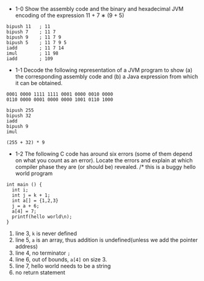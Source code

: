 * 1-0 Show the assembly code and the binary and hexadecimal
JVM encoding of the expression
11 + 7 ∗ (9 + 5)
```
bipush 11   ; 11
bipush 7    ; 11 7
bipush 9    ; 11 7 9
bipush 5    ; 11 7 9 5
iadd        ; 11 7 14
imul        ; 11 98
iadd        ; 109
```

* 1-1 Decode the following representation of a JVM program to show
(a) the corresponding assembly code and (b) a Java expression from which it
can be obtained.

```
0001 0000 1111 1111 0001 0000 0010 0000
0110 0000 0001 0000 0000 1001 0110 1000
```

```
bipush 255
bipush 32
iadd
bipush 9
imul
```
```
(255 + 32) * 9
```

* 1-2 The following C code has around six errors (some of them
depend on what you count as an error). Locate the errors and explain at which
compiler phase they are (or should be) revealed.
/* this is a buggy hello world program
```
int main () {
  int i;
  int j = k + 1;
  int a[] = {1,2,3}
  j = a + 6;
  a[4] = 7;
  printf(hello world\n);
}
```

1. line 3, `k` is never defined
2. line 5, `a` is an array, thus addition is undefined(unless we add the pointer address)
3. line 4, no terminator `;`
4. line 6, out of bounds, `a[4]` on size 3.
5. line 7, hello world needs to be a string
6. no return statement
